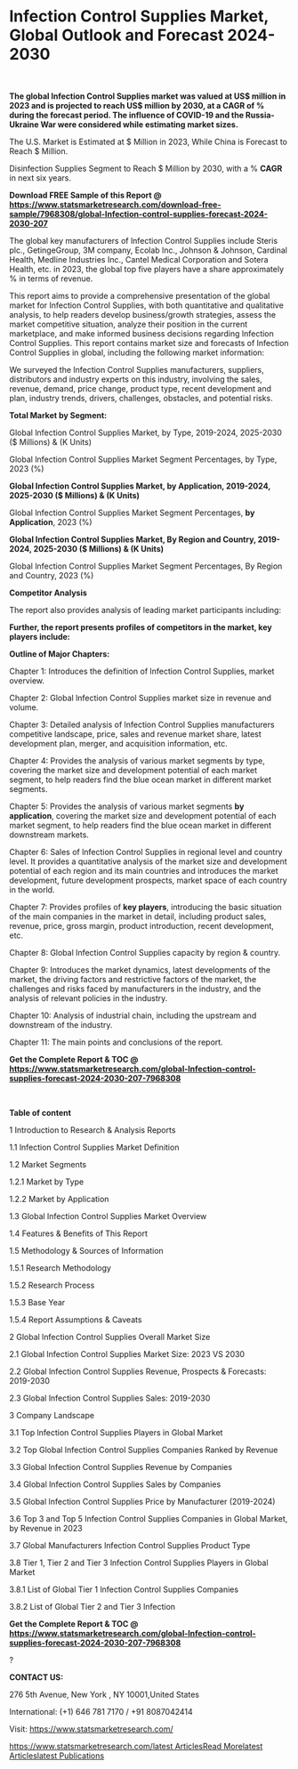 <h1>lnfection Control Supplies Market, Global Outlook and Forecast 2024-2030</h1><br/><p><strong>The global lnfection Control Supplies market was valued at US$ million in 2023 and is projected to reach US$ million by 2030, at a <strong>CAGR</strong> of % during the forecast period. The influence of COVID-19 and the Russia-Ukraine War were considered while estimating market sizes.</strong></p>
 
 
 
 <p>The U.S. Market is Estimated at $ Million in 2023, While China is Forecast to Reach $ Million.</p>
 
 
 
 <p>Disinfection Supplies Segment to Reach $ Million by 2030, with a % <strong>CAGR</strong> in next six years.</p>
 
 
 
 <p><strong>Download FREE Sample of this Report @ <a href="https://www.statsmarketresearch.com/download-free-sample/7968308/global-lnfection-control-supplies-forecast-2024-2030-207">https://www.statsmarketresearch.com/download-free-sample/7968308/global-lnfection-control-supplies-forecast-2024-2030-207</a></strong></p>
 
 
 
 <p>The global key manufacturers of lnfection Control Supplies include Steris plc., GetingeGroup, 3M company, Ecolab lnc., Johnson & Johnson, Cardinal Health, Medline Industries Inc., Cantel Medical Corporation and Sotera Health, etc. in 2023, the global top five players have a share approximately % in terms of revenue.</p>
 
 
 
 <p>This report aims to provide a comprehensive presentation of the global market for lnfection Control Supplies, with both quantitative and qualitative analysis, to help readers develop business/growth strategies, assess the market competitive situation, analyze their position in the current marketplace, and make informed business decisions regarding lnfection Control Supplies. This report contains market size and forecasts of lnfection Control Supplies in global, including the following market information:</p>
 
 
 
 <p>We surveyed the lnfection Control Supplies manufacturers, suppliers, distributors and industry experts on this industry, involving the sales, revenue, demand, price change, product type, recent development and plan, industry trends, drivers, challenges, obstacles, and potential risks.</p>
 
 
 
 <p><strong>Total Market by Segment:</strong></p>
 
 
 
 <p>Global lnfection Control Supplies Market, by Type, 2019-2024, 2025-2030 ($ Millions) & (K Units)</p>
 
 
 
 <p>Global lnfection Control Supplies Market Segment Percentages, by Type, 2023 (%)</p>
 
 
 
 <p><strong>Global lnfection Control Supplies Market, <strong>by Application</strong>, 2019-2024, 2025-2030 ($ Millions) & (K Units)</strong></p>
 
 
 
 <p>Global lnfection Control Supplies Market Segment Percentages, <strong>by Application</strong>, 2023 (%)</p>
 
 
 
 <p><strong>Global lnfection Control Supplies Market, By Region and Country, 2019-2024, 2025-2030 ($ Millions) & (K Units)</strong></p>
 
 
 
 <p>Global lnfection Control Supplies Market Segment Percentages, By Region and Country, 2023 (%)</p>
 
 
 
 <p><strong>Competitor Analysis</strong></p>
 
 
 
 <p>The report also provides analysis of leading market participants including:</p>
 
 
 
 <p><strong>Further, the report presents profiles of competitors in the market, <strong>key players</strong> include:</strong></p>
 
 
 
 <p><strong>Outline of Major Chapters:</strong></p>
 
 
 
 <p>Chapter 1: Introduces the definition of lnfection Control Supplies, market overview.</p>
 
 
 
 <p>Chapter 2: Global lnfection Control Supplies market size in revenue and volume.</p>
 
 
 
 <p>Chapter 3: Detailed analysis of lnfection Control Supplies manufacturers competitive landscape, price, sales and revenue market share, latest development plan, merger, and acquisition information, etc.</p>
 
 
 
 <p>Chapter 4: Provides the analysis of various market segments by type, covering the market size and development potential of each market segment, to help readers find the blue ocean market in different market segments.</p>
 
 
 
 <p>Chapter 5: Provides the analysis of various market segments <strong>by application</strong>, covering the market size and development potential of each market segment, to help readers find the blue ocean market in different downstream markets.</p>
 
 
 
 <p>Chapter 6: Sales of lnfection Control Supplies in regional level and country level. It provides a quantitative analysis of the market size and development potential of each region and its main countries and introduces the market development, future development prospects, market space of each country in the world.</p>
 
 
 
 <p>Chapter 7: Provides profiles of <strong>key players</strong>, introducing the basic situation of the main companies in the market in detail, including product sales, revenue, price, gross margin, product introduction, recent development, etc.</p>
 
 
 
 <p>Chapter 8: Global lnfection Control Supplies capacity by region & country.</p>
 
 
 
 <p>Chapter 9: Introduces the market dynamics, latest developments of the market, the driving factors and restrictive factors of the market, the challenges and risks faced by manufacturers in the industry, and the analysis of relevant policies in the industry.</p>
 
 
 
 <p>Chapter 10: Analysis of industrial chain, including the upstream and downstream of the industry.</p>
 
 
 
 <p>Chapter 11: The main points and conclusions of the report.</p>
 
 
 
 <div><b>Get the Complete Report & TOC @ <a href="https://www.statsmarketresearch.com/global-lnfection-control-supplies-forecast-2024-2030-207-7968308">https://www.statsmarketresearch.com/global-lnfection-control-supplies-forecast-2024-2030-207-7968308</a></b></div>
 
 
 
 <p><br />
 
 <b>Table of content</b></p>
 
 
 
 <p>1 Introduction to Research & Analysis Reports<br />
 
 1.1 lnfection Control Supplies Market Definition<br />
 
 1.2 Market Segments<br />
 
 1.2.1 Market by Type<br />
 
 1.2.2 Market by Application<br />
 
 1.3 Global lnfection Control Supplies Market Overview<br />
 
 1.4 Features & Benefits of This Report<br />
 
 1.5 Methodology & Sources of Information<br />
 
 1.5.1 Research Methodology<br />
 
 1.5.2 Research Process<br />
 
 1.5.3 Base Year<br />
 
 1.5.4 Report Assumptions & Caveats<br />
 
 2 Global lnfection Control Supplies Overall Market Size<br />
 
 2.1 Global lnfection Control Supplies Market Size: 2023 VS 2030<br />
 
 2.2 Global lnfection Control Supplies Revenue, Prospects & Forecasts: 2019-2030<br />
 
 2.3 Global lnfection Control Supplies Sales: 2019-2030<br />
 
 3 Company Landscape<br />
 
 3.1 Top lnfection Control Supplies Players in Global Market<br />
 
 3.2 Top Global lnfection Control Supplies Companies Ranked by Revenue<br />
 
 3.3 Global lnfection Control Supplies Revenue by Companies<br />
 
 3.4 Global lnfection Control Supplies Sales by Companies<br />
 
 3.5 Global lnfection Control Supplies Price by Manufacturer (2019-2024)<br />
 
 3.6 Top 3 and Top 5 lnfection Control Supplies Companies in Global Market, by Revenue in 2023<br />
 
 3.7 Global Manufacturers lnfection Control Supplies Product Type<br />
 
 3.8 Tier 1, Tier 2 and Tier 3 lnfection Control Supplies Players in Global Market<br />
 
 3.8.1 List of Global Tier 1 lnfection Control Supplies Companies<br />
 
 3.8.2 List of Global Tier 2 and Tier 3 lnfection</p>
 
 
 
 <div><b>Get the Complete Report & TOC @ <a href="https://www.statsmarketresearch.com/global-lnfection-control-supplies-forecast-2024-2030-207-7968308">https://www.statsmarketresearch.com/global-lnfection-control-supplies-forecast-2024-2030-207-7968308</a></b></div>
 
 
 
 <p>? </p>
 
 
 
 <p><b>CONTACT US:</b><br />
 
 276 5th Avenue, New York , NY 10001,United States<br />
 
 International: (+1) 646 781 7170 / +91 8087042414<br />
 
 Visit: <a href="https://www.statsmarketresearch.com/">https://www.statsmarketresearch.com/</a><br />
 
 <a href="https://gyeongbokgung.com">https://www.statsmarketresearch.com/</a><a href="https://hallyeomaritime.com">latest Articles</a><a href="https://jingwansa.com">Read More</a><a href="https://nguoiviet.jp/">latest Articles</a><a href="https://www.intelmarketresearch.com/">latest Publications</a></p>